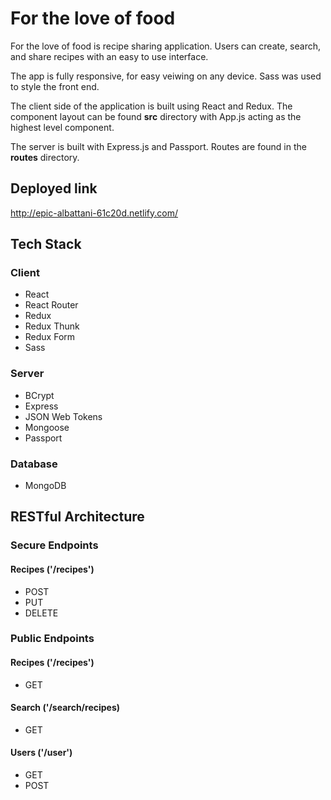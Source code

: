# For the love of food

For the love of food is recipe sharing application. Users can create, search, and share recipes with an easy to use interface.

The app is fully responsive, for easy veiwing on any device. Sass was used to style the front end.

The client side of the application is built using React and Redux. The component layout can be found __src__ directory with App.js acting as the highest level component.

The server is built with Express.js and Passport. Routes are found in the __routes__ directory.

## Deployed link

<http://epic-albattani-61c20d.netlify.com/>

## Tech Stack

### Client

* React
* React Router
* Redux
* Redux Thunk
* Redux Form
* Sass

### Server

* BCrypt
* Express
* JSON Web Tokens
* Mongoose
* Passport

### Database

* MongoDB

## RESTful Architecture

### Secure Endpoints

#### Recipes ('/recipes')

* POST
* PUT
* DELETE

### Public Endpoints

#### Recipes ('/recipes')

* GET

#### Search ('/search/recipes)

* GET

#### Users ('/user')

* GET
* POST
